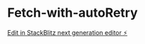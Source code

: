 # Fetch-with-autoRetry

[Edit in StackBlitz next generation editor ⚡️](https://stackblitz.com/~/github.com/iruchipriya/Fetch-with-autoRetry)